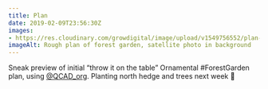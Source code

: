 ```yaml
---
title: Plan
date: 2019-02-09T23:56:30Z
images: 
- https://res.cloudinary.com/growdigital/image/upload/v1549756552/plan-190209.png
imageAlt: Rough plan of forest garden, satellite photo in background
---
```


Sneak preview of initial “throw it on the table” Ornamental #ForestGarden plan, using [@QCAD_org](https://mobile.twitter.com/qcad_org). Planting north hedge and trees next week 🙂
